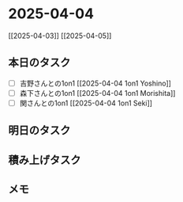 # 2025-04-04

[[2025-04-03]] [[2025-04-05]]

## 本日のタスク

- [ ] 吉野さんとの1on1 [[2025-04-04 1on1 Yoshino]]
- [ ] 森下さんとの1on1 [[2025-04-04 1on1 Morishita]]
- [ ] 関さんとの1on1 [[2025-04-04 1on1 Seki]]

## 明日のタスク

## 積み上げタスク

## メモ
